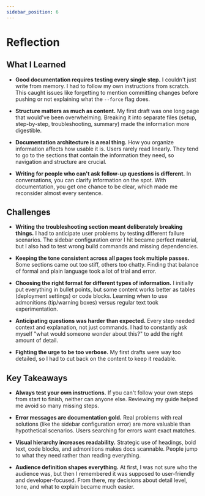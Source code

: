 ```yaml
---
sidebar_position: 6
---
```


# Reflection

## What I Learned

- **Good documentation requires testing every single step.** I couldn't just write from memory. I had to follow my own instructions from scratch. This caught issues like forgetting to mention committing changes before pushing or not explaining what the `--force` flag does.

- **Structure matters as much as content.** My first draft was one long page that would've been overwhelming. Breaking it into separate files (setup, step-by-step, troubleshooting, summary) made the information more digestible.

- **Documentation architecture is a real thing.** How you organize information affects how usable it is. Users rarely read linearly. They tend to go to the sections that contain the information they need, so navigation and structure are crucial.

- **Writing for people who can't ask follow-up questions is different.** In conversations, you can clarify information on the spot. With documentation, you get one chance to be clear, which made me reconsider almost every sentence.

## Challenges

- **Writing the troubleshooting section meant deliberately breaking things.** I had to anticipate user problems by testing different failure scenarios. The sidebar configuration error I hit became perfect material, but I also had to test wrong build commands and missing dependencies.

- **Keeping the tone consistent across all pages took multiple passes.** Some sections came out too stiff, others too chatty. Finding that balance of formal and plain language took a lot of trial and error.

- **Choosing the right format for different types of information.** I initially put everything in bullet points, but some content works better as tables (deployment settings) or code blocks. Learning when to use admonitions (tip/warning boxes) versus regular text took experimentation.

- **Anticipating questions was harder than expected.** Every step needed context and explanation, not just commands. I had to constantly ask myself "what would someone wonder about this?" to add the right amount of detail.

- **Fighting the urge to be too verbose.** My first drafts were way too detailed, so I had to cut back on the content to keep it readable.

## Key Takeaways

- **Always test your own instructions.** If you can't follow your own steps from start to finish, neither can anyone else. Reviewing my guide helped me avoid so many missing steps.

- **Error messages are documentation gold.** Real problems with real solutions (like the sidebar configuration error) are more valuable than hypothetical scenarios. Users searching for errors want exact matches.

- **Visual hierarchy increases readability.** Strategic use of headings, bold text, code blocks, and admonitions makes docs scannable. People jump to what they need rather than reading everything.

- **Audience definition shapes everything.** At first, I was not sure who the audience was, but then I remembered it was supposed to user-friendly and developer-focused. From there, my decisions about detail level, tone, and what to explain became much easier.
